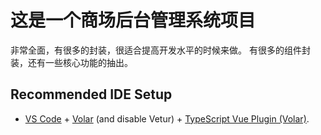 # 这是一个商场后台管理系统项目

非常全面，有很多的封装，很适合提高开发水平的时候来做。
有很多的组件封装，还有一些核心功能的抽出。

## Recommended IDE Setup

- [VS Code](https://code.visualstudio.com/) + [Volar](https://marketplace.visualstudio.com/items?itemName=Vue.volar) (and disable Vetur) + [TypeScript Vue Plugin (Volar)](https://marketplace.visualstudio.com/items?itemName=Vue.vscode-typescript-vue-plugin).
